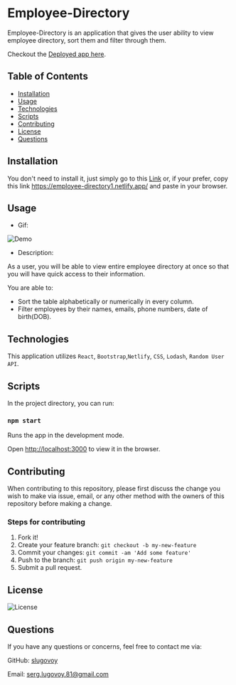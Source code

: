 # Employee-Directory

Employee-Directory is an application that gives the user ability to view employee directory, sort them and filter through them.

Checkout the [Deployed app here](https://employee-directory1.netlify.app/).

## Table of Contents

- [Installation](#installation)
- [Usage](#usage)
- [Technologies](#technologies)
- [Scripts](#Scripts)
- [Contributing](#contributing)
- [License](#license)
- [Questions](#questions)

## Installation

You don't need to install it, just simply go to this [Link](https://employee-directory1.netlify.app/) or, if your prefer, copy this link https://employee-directory1.netlify.app/ and paste in your browser.

## Usage

- Gif:

![Demo](./public/EmployeeDirGif.gif)

- Description:

As a user, you will be able to view entire employee directory at once so that you will have quick access to their information.

You are able to:

- Sort the table alphabetically or numerically in every column.
- Filter employees by their names, emails, phone numbers, date of birth(DOB).

## Technologies

This application utilizes `React`, `Bootstrap`,`Netlify`, `CSS`, `Lodash`, `Random User API`.

## Scripts

In the project directory, you can run:

### `npm start`

Runs the app in the development mode.

Open [http://localhost:3000](http://localhost:3000) to view it in the browser.

## Contributing

When contributing to this repository, please first discuss the change you wish to make via issue, email, or any other method with the owners of this repository before making a change.

### Steps for contributing

1. Fork it!
2. Create your feature branch: `git checkout -b my-new-feature`
3. Commit your changes: `git commit -am 'Add some feature'`
4. Push to the branch: `git push origin my-new-feature`
5. Submit a pull request.

## License

![License](https://img.shields.io/badge/License-MIT-blue)

## Questions

If you have any questions or concerns, feel free to contact me via:

GitHub: [slugovoy](https://github.com/slugovoy)

Email: serg.lugovoy.81@gmail.com
